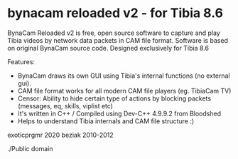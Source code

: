 # bynacam reloaded v2 - for Tibia 8.6
BynaCam Reloaded v2 is free, open source software to capture and play Tibia videos by network data packets in CAM file format. Software is based on original BynaCam source code. Designed exclusively for Tibia 8.6

Features:
  * BynaCam draws its own GUI using Tibia's internal functions (no external gui).
  * CAM file format works for all modern CAM file players (eg. TibiaCam TV)
  * Censor: Ability to hide certain type of actions by blocking packets (messages, eq, skills, viplist etc)
  * It's written in C++ / Compiled using Dev-C++ 4.9.9.2 from Bloodshed
  * Helps to understand Tibia internals and CAM file structure :)

exoticprgmr 2020
beziak 2010-2012

./Public domain

